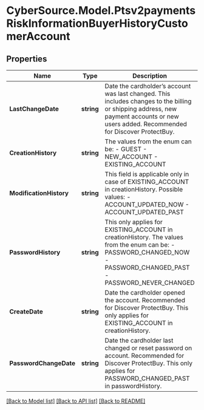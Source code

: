 # CyberSource.Model.Ptsv2paymentsRiskInformationBuyerHistoryCustomerAccount
## Properties

Name | Type | Description | Notes
------------ | ------------- | ------------- | -------------
**LastChangeDate** | **string** | Date the cardholder’s account was last changed. This includes changes to the billing or shipping address, new payment accounts or new users added. Recommended for Discover ProtectBuy.  | [optional] 
**CreationHistory** | **string** | The values from the enum can be: - GUEST - NEW_ACCOUNT - EXISTING_ACCOUNT  | [optional] 
**ModificationHistory** | **string** | This field is applicable only in case of EXISTING_ACCOUNT in creationHistory. Possible values: - ACCOUNT_UPDATED_NOW - ACCOUNT_UPDATED_PAST  | [optional] 
**PasswordHistory** | **string** | This only applies for EXISTING_ACCOUNT in creationHistory. The values from the enum can be: - PASSWORD_CHANGED_NOW - PASSWORD_CHANGED_PAST - PASSWORD_NEVER_CHANGED  | [optional] 
**CreateDate** | **string** | Date the cardholder opened the account. Recommended for Discover ProtectBuy. This only applies for EXISTING_ACCOUNT in creationHistory.  | [optional] 
**PasswordChangeDate** | **string** | Date the cardholder last changed or reset password on account. Recommended for Discover ProtectBuy. This only applies for PASSWORD_CHANGED_PAST in passwordHistory.  | [optional] 

[[Back to Model list]](../README.md#documentation-for-models) [[Back to API list]](../README.md#documentation-for-api-endpoints) [[Back to README]](../README.md)

